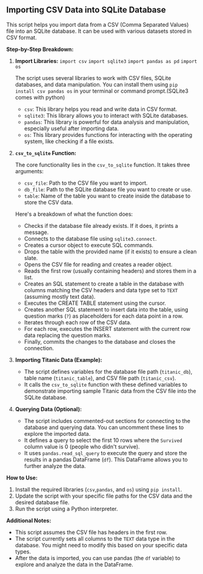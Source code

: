 ## Importing CSV Data into SQLite Database

This script helps you import data from a CSV (Comma Separated Values) file into an SQLite database. It can be used with various datasets stored in CSV format.

**Step-by-Step Breakdown:**

1. **Import Libraries:**
`import csv`
`import sqlite3`
`import pandas as pd`
`import os`


   The script uses several libraries to work with CSV files, SQLite databases, and data manipulation. You can install them using `pip install csv pandas os` in your terminal or command prompt.(SQLite3 comes with python)

   - `csv`: This library helps you read and write data in CSV format.
   - `sqlite3`: This library allows you to interact with SQLite databases.
   - `pandas`: This library is powerful for data analysis and manipulation, especially useful after importing data.
   - `os`: This library provides functions for interacting with the operating system, like checking if a file exists.

2. **`csv_to_sqlite` Function:**

   The core functionality lies in the `csv_to_sqlite` function. It takes three arguments:

   - `csv_file`: Path to the CSV file you want to import.
   - `db_file`: Path to the SQLite database file you want to create or use.
   - `table`: Name of the table you want to create inside the database to store the CSV data.

   Here's a breakdown of what the function does:

     - Checks if the database file already exists. If it does, it prints a message.
     - Connects to the database file using `sqlite3.connect`.
     - Creates a cursor object to execute SQL commands.
     - Drops the table with the provided name (if it exists) to ensure a clean slate.
     - Opens the CSV file for reading and creates a reader object.
     - Reads the first row (usually containing headers) and stores them in a list.
     - Creates an SQL statement to create a table in the database with columns matching the CSV headers and data type set to `TEXT` (assuming mostly text data).
     - Executes the CREATE TABLE statement using the cursor.
     - Creates another SQL statement to insert data into the table, using question marks (`?`) as placeholders for each data point in a row.
     - Iterates through each row of the CSV data.
     - For each row, executes the INSERT statement with the current row data replacing the question marks.
     - Finally, commits the changes to the database and closes the connection.

3. **Importing Titanic Data (Example):**

   - The script defines variables for the database file path (`titanic_db`), table name (`titanic_table`), and CSV file path (`titanic_csv`).
   - It calls the `csv_to_sqlite` function with these defined variables to demonstrate importing sample Titanic data from the CSV file into the SQLite database.

4. **Querying Data (Optional):**

   - The script includes commented-out sections for connecting to the database and querying data. You can uncomment these lines to explore the imported data.
   - It defines a query to select the first 10 rows where the `Survived` column value is 0 (people who didn't survive).
   - It uses `pandas.read_sql_query` to execute the query and store the results in a pandas DataFrame (`df`). This DataFrame allows you to further analyze the data.

**How to Use:**

1. Install the required libraries (`csv`,`pandas`, and `os`) using `pip install`.
2. Update the script with your specific file paths for the CSV data and the desired database file.
3. Run the script using a Python interpreter.

**Additional Notes:**

- This script assumes the CSV file has headers in the first row.
- The script currently sets all columns to the `TEXT` data type in the database. You might need to modify this based on your specific data types.
- After the data is imported, you can use pandas (the `df` variable) to explore and analyze the data in the DataFrame.
